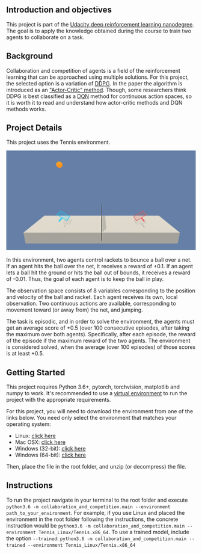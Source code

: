 ## Introduction and objectives
This project is part of the [Udacity deep reinforcement learning nanodegree](http://www.udacity.com/course/deep-reinforcement-learning-nanodegree--nd893). The goal is to apply the knowledge obtained during the course to train two agents to collaborate on a task.

## Background
Collaboration and competition of agents is a field of the reinforcement learning that can be approached using multiple solutions. For this project, the selected option is a variation of [DDPG](https://arxiv.org/abs/1509.02971). In the paper the algorithm is introduced as an ["Actor-Critic" method](https://cs.wmich.edu/~trenary/files/cs5300/RLBook/node66.html). Though, some researchers think DDPG is best classified as a [DQN](https://storage.googleapis.com/deepmind-media/dqn/DQNNaturePaper.pdf) method for continuous action spaces, so it is worth it to read and understand how actor-critic methods and DQN methods works.

## Project Details
This project uses the Tennis environment.

![tennis](docs/tennis.png "Tennis")

In this environment, two agents control rackets to bounce a ball over a net. If an agent hits the ball over the net, it receives a reward of +0.1. If an agent lets a ball hit the ground or hits the ball out of bounds, it receives a reward of -0.01. Thus, the goal of each agent is to keep the ball in play.

The observation space consists of 8 variables corresponding to the position and velocity of the ball and racket. Each agent receives its own, local observation. Two continuous actions are available, corresponding to movement toward (or away from) the net, and jumping.

The task is episodic, and in order to solve the environment, the agents must get an average score of +0.5 (over 100 consecutive episodes, after taking the maximum over both agents). Specifically, after each episode, the reward of the episode if the maximum reward of the two agents.
The environment is considered solved, when the average (over 100 episodes) of those scores is at least +0.5.

## Getting Started
This project requires Python 3.6+, pytorch, torchvision, matplotlib and numpy to work. It's recommended to use a [virtual environment](https://docs.python-guide.org/dev/virtualenvs/) to run the project with the appropriate requirements.

For this project, you will need to download the environment from one of the links below. You need only select the environment that matches your operating system:
* Linux: [click here](https://s3-us-west-1.amazonaws.com/udacity-drlnd/P3/Tennis/Tennis_Linux.zip)
* Mac OSX: [click here](https://s3-us-west-1.amazonaws.com/udacity-drlnd/P3/Tennis/Tennis.app.zip)
* Windows (32-bit): [click here](https://s3-us-west-1.amazonaws.com/udacity-drlnd/P3/Tennis/Tennis_Windows_x86.zip)
* Windows (64-bit): [click here](https://s3-us-west-1.amazonaws.com/udacity-drlnd/P3/Tennis/Tennis_Windows_x86_64.zip)

Then, place the file in the root folder, and unzip (or decompress) the file.

## Instructions
To run the project navigate in your terminal to the root folder and execute `python3.6 -m collaboration_and_competition.main --environment path_to_your_environment`. For example, if you use Linux and placed the environment in the root folder following the instructions, the concrete instruction would be `python3.6 -m collaboration_and_competition.main --environment Tennis_Linux/Tennis.x86_64`. To use a trained model, include the option `--trained`: `python3.6 -m collaboration_and_competition.main --trained --environment Tennis_Linux/Tennis.x86_64`